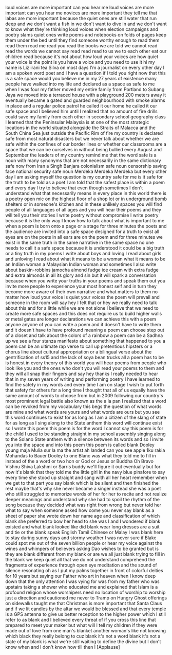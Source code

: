 
loud voices are more important can you
hear me loud voices are more important
can you hear me
novices are more important they tell me
that labas are more important because
the quiet ones are still water that run
deep and we don&#39;t want a fish in we
don&#39;t want to dive in and we don&#39;t want
to know what they&#39;re thinking
loud voices when election campaigns and
poetry slams quiet ones write poems and
notebooks on folds of pages keep them
under the bed until they find someone
worthy enough to read them read them
read me read you read the books we are
told we cannot read read the words we
cannot say read read read to us we to
each other eat our children read because
it&#39;s not about how loud your voices are
how quiet your voice is the point is you
have a voice and you need to use it
hi my name is Liz irani tea Silva on
most days I&#39;m a journalist on every
other day I am a spoken word poet and I
have a question if I told you right now
that this is a safe space would you
believe me in my 27 years of existence
many people have walked into my life and
declared as a space as safe to me when I
was four my father moved my entire
family from Portland to Subang Jaya we
moved into a terraced house with a
playground 200 meters away it eventually
became a gated and guarded neighbourhood
with smoke alarms in place and a regular
police patrol he called it our home he
called it our safe space and I believed
him until I realized that no amount of
fire drills could save my family from
each other
in secondary school geography class I
learned that the Peninsular Malaysia is
at one of the most strategic locations
in the world situated alongside the
Straits of Malacca and the South China
Sea just outside the Pacific Rim of fire
my country is declared safe from most
natural disasters but we never talk
about whether we are safe within the
confines of our border lines or whether
our classrooms are a space that we can
be ourselves in without being bullied
every August and September the leaders
of my country remind me that the word
safe is a noun with many synonyms that
are not necessarily in the same
dictionary safe now from Iran a Singh
Banjara colonialism safe noun censorship
saving face national security safe noun
Merdeka Merdeka Merdeka but every other
day I am asking myself the question is
my country safe for me is it safe for
the truth to be told
as a poet I am told that the safest
place is within a poem and every day I
try to believe that even though
sometimes I don&#39;t understand what that
necessarily means in every place in this
world there is a poetry open mic on the
highest floor of a shop lot or in
underground bomb shelters or in
someone&#39;s kitchen and in these unlikely
spaces you will find people of all
languages of all ages and you will hear
their poems and they will tell you their
stories I write poetry without
compromise I write poetry because it is
the only way I know how to talk about
what is important to me when a poem is
born onto a page or a stage for three
minutes the poets and the audience are
invited into a safe space designed for a
truth to exist all eyes are on the poets
in all ears are on the poem and for
three minutes we exist in the same truth
in the same narrative in the same space
no one needs to call it a safe space
because it is understood it could be a
big truth or a tiny truth in my poems I
write about boys and loving I read about
girls and unloving I read about what it
means to be a woman what it means to be
an Indian woman a Malaysian Indian woman
and sometimes I also write about
baskin-robbins jamocha almond fudge ice
cream with extra fudge and extra almonds
in all its glory and sin but it will
spark a conversation because when you
write your truths in your poems and
speak them out you invite more people to
experience your most honest self and in
turn they become more aware of their own
narrative and what matters to them no
matter how loud your voice is
quiet your voices the poem will prevail
and someone in the room will say hey I
felt that or hey we really need to talk
about this and for a little while we are
not alone I believe that we need to
create more safe spaces and this does
not require us to build higher walls or
metal gates are longer declarations we
can achieve this with a poem anyone
anyone of you can write a poem and it
doesn&#39;t have to write them and it
doesn&#39;t have to have profound meaning a
poem can choose step out of a closet and
talk about the colors of a rainbow a
poem can be a Sadhna up we see a four
stanza manifesto about something that
happened to you
a poem can be an ultimate rap verse to
call up pretentious hipsters or a chorus
line about cultural appropriation or a
bilingual verse about the gentrification
of ss15 and the lack of soya bean trucks
all a poem has to be is honest in every
theory of this world you will hear poems
from people who look like you and the
ones who don&#39;t you will read your poems
to them and they will all snap their
fingers and say hey thanks I really
needed to hear that in my seven years of
writing and performing poetry I have
learned to find the safety in my words
and every time I am on stage I wish to
put forth that safety for others for a
long time I thought that all of us
equally have the same amount of words to
choose from but in 2009 following our
country&#39;s most prominent legal battle
also known as the a la pan I realized
that a word can be revoked from my
vocabulary
this begs the question of what words are
mine and what words are yours and what
words are ours but you see this word
continues to exist for as long as I am a
citizen of the slang of state for as
long as I sing along to the State anthem
this word will continue exist so I wrote
this poem this poem is for the word I
cannot say this poem is for the child I
used to be standing straight in my
school assembly singing along to the
Solano State anthem with a silence
between its words and so I invite you
into the space and into this poem this
poem is called blank Dooley young maja
Mulia sur la ma the artist ah
landed can you see apple 1ku rakia
Mohandas to Bauer Dooley to one
Blanc was what they told me to fill in
instead of the a word or two hon or God
or Jesus or Buddha Oh Bravo Vishnu Shiva
Lakshmi or Sarris buddy we&#39;ll figure it
out eventually but for now it&#39;s blank
that they told me the little girl in the
navy blue pinafore to say every time she
stood up straight and sang with all her
heart remember when we get to that part
you say blank which is be silent and
then finished the rest maybe that&#39;s why
she never became a singer instead she
was a poet who still struggled to
memorize words of her for her to recite
and not realize deeper meanings and
understand why she had to spoil the
rhythm of the song because they decided
what was right from wrong but never told
her what to say when someone asked how
come you never say blank as a sheet of
paper she wrote down her name age and
classification of which blank she
preferred to bow her head to she was I
and I wondered if blank existed and what
blank looked like did blank wear long
dresses are a suit and tie or the blank
speak English Tamil Chinese or Malay I
was blank here to stay during sunny days
and stormy weather I was never sure if
Blake could spot me out of the seven
billion people or hear my voice against
the wines and whimpers of believers
asking Dao wishes to be granted but is
they are blank different from my blank
or are we all just blank trying to fill
in the blank we keep quiet
all that we do not understand comprehend
the fragments of experience through open
eye meditation and the sound of silence
resonating oh as I put my palms together
in front of colorful deities for 10
years but saying our Father who art in
heaven when I know deep down that the
only attention
I was vying for was from my father who
was upstairs taking a shower who
educated me and explained that Islam is
a profound religion whose worshipers
need no location of worship to worship
just a direction and cautioned me never
to Tramp on Hungry Ghost offerings on
sidewalks taught me that Christmas is
more important that Santa Claus and if
we lit candles by the altar we would be
blessed and that every temple is a GPS
antenna to give us better reception to
the higher power which I still refer to
as blank and I believed every threat of
if you cross this line that prepared to
meet your maker but what will I tell my
children if they were made out of love
from one man&#39;s blanket another woman&#39;s
like not knowing which black they really
belong to cuz blank it&#39;s not a word
blank it&#39;s not a state of my blank is
what we&#39;re still waiting to define the
divine but I don&#39;t know when and I don&#39;t
know how till then I
[Applause]
